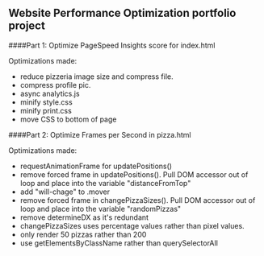 ## Website Performance Optimization portfolio project

####Part 1: Optimize PageSpeed Insights score for index.html

Optimizations made:

- reduce pizzeria image size and compress file.
- compress profile pic.
- async analytics.js
- minify style.css
- minify print.css
- move CSS to bottom of page


####Part 2: Optimize Frames per Second in pizza.html

Optimizations made:

- requestAnimationFrame for updatePositions()
- remove forced frame in updatePositions(). Pull DOM accessor out of loop and place into the variable "distanceFromTop"
- add "will-chage" to .mover
- remove forced frame in changePizzaSizes(). Pull DOM accessor out of loop and place into the variable "randomPizzas"
- remove determineDX as it's redundant
- changePizzaSizes uses percentage values rather than pixel values.
- only render 50 pizzas rather than 200
- use getElementsByClassName rather than querySelectorAll
